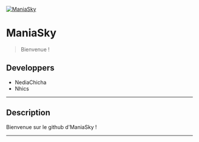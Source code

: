<a href="https://discord.gg/maniasky"><img src="https://media.discordapp.net/attachments/1172861265190858883/1207356818884395108/maniasky.png?ex=65f1cea9&is=65df59a9&hm=4979e18ec81059c0659ca5821eade6c311142ce0b268ab726d6b1edd3d4e7276&=&format=webp&quality=lossless&width=550&height=324" title="ManiaSky" alt="ManiaSky"></a>

# ManiaSky

> Bienvenue !

## Developpers

- NediaChicha
- Nhics

---

## Description

Bienvenue sur le github d'ManiaSky !


---
